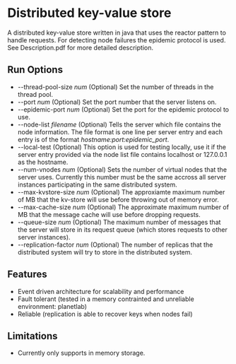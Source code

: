 # Distributed key-value store
A distributed key-value store written in java that uses the reactor pattern to handle requests. For detecting node failures the epidemic protocol is used. See Description.pdf for more detailed description.

## Run Options
* --thread-pool-size *num* (Optional) Set the number of threads in the thread pool.
* --port *num* (Optional) Set the port number that the server listens on.
* --epidemic-port *num* (Optional) Set the port for the epidemic protocol to use.
* --node-list *filename* (Optional) Tells the server which file contains the node information. The file format is one line per server entry and each entry is of the format *hostname:port:epidemic_port*.
* --local-test (Optional) This option is used for testing locally, use it if the server entry provided via the node list file contains localhost or 127.0.0.1 as the hostname.
* --num-vnodes *num* (Optional) Sets the number of virtual nodes that the server uses. Currently this number must be the same accross all server instances participating in the same distributed system.
* --max-kvstore-size *num* (Optional) The approxiamte maximum number of MB that the kv-store will use before throwing out of memory error.
* --max-cache-size *num* (Optional) The approximate maximum number of MB that the message cache will use before dropping requests.
* --queue-size *num* (Optional) The maximum number of messages that the server will store in its request queue (which stores requests to other server instances).
* --replication-factor *num* (Optional) The number of replicas that the distributed system will try to store in the distributed system.

## Features
* Event driven architecture for scalability and performance
* Fault tolerant (tested in a memory contrainted and unreliable environment: planetlab)
* Reliable (replication is able to recover keys when nodes fail)

## Limitations
* Currently only supports in memory storage.
